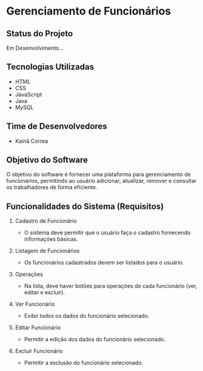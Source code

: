 # Gerenciamento de Funcionários 

## Status do Projeto

Em Desenvolvimento...

## Tecnologias Utilizadas

- HTML
- CSS
- JavaScript
- Java
- MySQL

## Time de Desenvolvedores

- Kainã Correa

## Objetivo do Software

O objetivo do software é fornecer uma plataforma para gerenciamento de funcionários, permitindo ao usuário adicionar, atualizar, remover e consultar os trabalhadores de forma eficiente.

## Funcionalidades do Sistema (Requisitos)
1. Cadastro de Funcionário
   - O sistema deve permitir que o usuário faça o cadastro fornecendo informações básicas.

2. Listagem de Funcionários
   - Os funcionários cadastrados devem ser listados para o usuário.

3. Operações
   - Na lista, deve haver botões para operações de cada funcionário (ver, editar e excluir).

4. Ver Funcionário
   - Exibir todos os dados do funcionário selecionado.

5. Editar Funcionário
   - Permitir a edição dos dados do funcionário selecionado.

6. Excluir Funcionário
   - Permitir a exclusão do funcionário selecionado.
